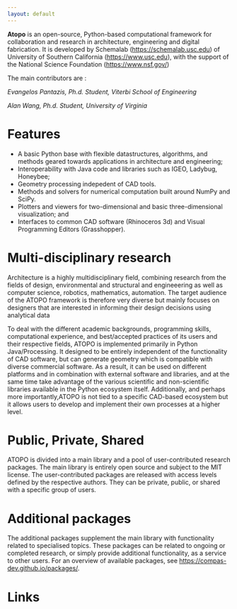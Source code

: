 ```yaml
---
layout: default
---
```



**Atopo** is an open-source, Python-based computational framework for collaboration and research in architecture, engineering and digital fabrication. It is developed by Schemalab (https://schemalab.usc.edu) of University of Southern California (https://www.usc.edu), with the support of the National Science Foundation (https://www.nsf.gov/)

The main contributors are :

_Evangelos Pantazis, Ph.d. Student, Viterbi School of Engineering_

_Alan Wang, Ph.d. Student, University of Virginia_



<!-- Text can be **bold**, _italic_, or ~~strikethrough~~.

[Link to another page](./another-page.html).

There should be whitespace between paragraphs.

There should be whitespace between paragraphs. We recommend including a README, or a file with information about your project. -->

# Features

*   A basic Python base with flexible datastructures, algorithms, and methods geared towards applications in architecture and engineering;
*   Interoperability with Java code and libraries such as IGEO, Ladybug, Honeybee;
*   Geometry processing indepedent of CAD tools.
*   Methods and solvers for numerical computation built around NumPy and SciPy.
*   Plotters and viewers for two-dimensional and basic three-dimensional visualization; and
*   Interfaces to common CAD software (Rhinoceros 3d) and Visual Programming Editors (Grasshopper).


# Multi-disciplinary research


Architecture is a highly multidisciplinary field, combining research from the fields of design, environmental and structural and engineeering as well as computer science, robotics, mathematics, automation. The target audience of the ATOPO framework is therefore very diverse but mainly focuses on designers that are interested in informing their design decisions using analytical data

To deal with the different academic backgrounds, programming skills, computational experience, and best/accepted practices of its users and their respective fields, ATOPO is implemented primarily in Python Java/Processing. 
It designed to be entirely independent of the functionality of CAD software, but can generate geometry which is compatible with diverse commercial software. As a result, it can be used on different platforms and in combination with external software and libraries, and at the same time take advantage of the various scientific and non-scientific libraries available in the Python ecosystem itself. 
Additionally, and perhaps more importantly,ATOPO is not tied to a specific CAD-based ecosystem but it allows users to develop and implement their own processes at a higher level.


# Public, Private, Shared

ATOPO is divided into a main library and a pool of user-contributed research packages. The main library is entirely open source and subject to the MIT license. 
The user-contributed packages are released with access levels defined by the respective authors. They can be private, public, or shared with a specific group of users.


# Additional packages

The additional packages supplement the main library with functionality related to specialised topics. These packages can be related to ongoing or completed research, or simply provide additional functionality, as a service to other users. 
For an overview of available packages, see https://compas-dev.github.io/packages/.



# Links
<!-- 


## Header 2

> This is a blockquote following a header.
>
> When something is important enough, you do it even if the odds are not in your favor.

### Header 3

```js
// Javascript code with syntax highlighting.
var fun = function lang(l) {
  dateformat.i18n = require('./lang/' + l)
  return true;
}
```

```ruby
# Ruby code with syntax highlighting
GitHubPages::Dependencies.gems.each do |gem, version|
  s.add_dependency(gem, "= #{version}")
end
```

#### Header 4

*   This is an unordered list following a header.
*   This is an unordered list following a header.
*   This is an unordered list following a header.

##### Header 5

1.  This is an ordered list following a header.
2.  This is an ordered list following a header.
3.  This is an ordered list following a header.

###### Header 6

| head1        | head two          | three |
|:-------------|:------------------|:------|
| ok           | good swedish fish | nice  |
| out of stock | good and plenty   | nice  |
| ok           | good `oreos`      | hmm   |
| ok           | good `zoute` drop | yumm  |

### There's a horizontal rule below this.

* * *

### Here is an unordered list:

*   Item foo
*   Item bar
*   Item baz
*   Item zip

### And an ordered list:

1.  Item one
1.  Item two
1.  Item three
1.  Item four

### And a nested list:

- level 1 item
  - level 2 item
  - level 2 item
    - level 3 item
    - level 3 item
- level 1 item
  - level 2 item
  - level 2 item
  - level 2 item
- level 1 item
  - level 2 item
  - level 2 item
- level 1 item

### Small image

![Octocat](https://assets-cdn.github.com/images/icons/emoji/octocat.png)

### Large image

![Branching](https://guides.github.com/activities/hello-world/branching.png)


### Definition lists can be used with HTML syntax.

<dl>
<dt>Name</dt>
<dd>Godzilla</dd>
<dt>Born</dt>
<dd>1952</dd>
<dt>Birthplace</dt>
<dd>Japan</dd>
<dt>Color</dt>
<dd>Green</dd>
</dl>

```
Long, single-line code blocks should not wrap. They should horizontally scroll if they are too long. This line should be long enough to demonstrate this.
```

```
The final element.
``` -->
